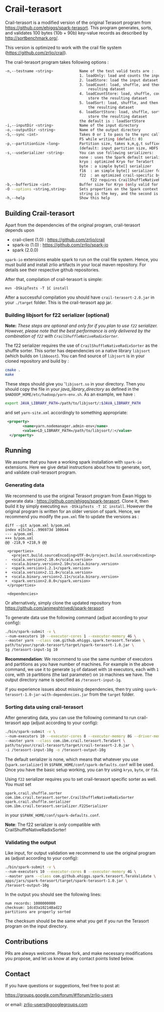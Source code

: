# Crail-terasort 

Crail-terasort is a modified version of the original Terasort program 
from https://github.com/ehiggs/spark-terasort. This program generates, 
sorts, and validates 100 bytes (10b + 90b) key-value records as described 
by http://sortbenchmark.org/.

This version is optimized to work with the crail file system 
(https://github.com/zrlio/crail). 

The crail-terasort program takes following options :
```bash
-n,--testname <string>            Name of the test valid tests are :
                                  1. loadOnly: load and counts the input dataset
                                  2. loadStore: load the input dataset and stores it
                                  3. loadCount: load, shuffle, and then count the 
                                      resulting dataset
                                  4. loadCountStore: load, shuffle, count, and then 
                                      store the resulting dataset
                                  5. loadSort: load, shuffle, and then sort on key 
                                      the resulting dataset
                                  6. loadSortStore: load, shuffle, sort on key, then 
                                      store the resulting dataset 
                                  the default is : loadSortStore
-i,--inputDir <string>            Name of the input directory
-o,--outputDir <string>           Name of the output directory
-S,--sync <int>                   Takes 0 or 1 to pass to the sync call to the output 
                                  FS while writing (default: 0)
-p,--partitionSize <long>         Partition size, takes k,m,g,t suffixes
                                  (default: input partition size, HDFS has 128MB)
-s,--useSerializer <string>       You can use following serializers:
                                  none : uses the Spark default serializer 
                                  kryo : optimized Kryo for TeraSort 
                                  byte : a simple byte[] serializer 
                                  f16  : an simple byte[] serializer for crail
                                  f22  : an optimized crail-specific byte[] serializer
                                       f22 requires CrailShuffleNativeRadixSorter
-b,--bufferSize <int>             Buffer size for Kryo (only valid for kryo)
-O --options <string,string>      Sets properties on the Spark context. The first 
                                  string is the key, and the second is the value
-h,--help                         Show this help
```

## Building Crail-terasort 
Apart from the dependencies of the original program, crail-terasort 
depends upon 
  - crail-client (1.0) : https://github.com/zrlio/crail
  - spark-io (1.0) : https://github.com/zrlio/spark-io
  - spark (2.0.0)

`spark-io` extensions enable spark to run on the crail file system. 
Hence, you must build and install zrlio artifacts in your local maven 
repository. For details see their respective github repositories. 

After that, compilation of crail-terasort is simple: 

`mvn -DSkipTests -T 1C install` 

After a successful compilation you should have `crail-terasort-2.0.jar` 
in your `./target` folder. This is the crail-terasort app jar. 

### Building libjsort for f22 serializer (optional) 

**Note:** *These steps are optional and only for if you plan to use 
`f22` serializer. However, please note that the best performance is 
only delivered by the combination of `f22` with `CrailShuffleNativeRadixSorter`.*


The f22 serializer requires the use of `CrailShuffleNativeRadixSorter` 
as the shuffle sorter. This sorter has dependencies on a native library 
`libjsort` (which builds on `libboost`). You can find source of 
`libjsort` is in your cloned repository and build by :
```bash 
cmake .
make
```
These steps should give you '`libjsort.so` in your directory. Then you 
should copy the file in your _java_library_directory_ as defined in 
the `$HADOOP_HOME/etc/hadoop/yarn-env.sh`. As an example, we have : 
```bash
export JAVA_LIBRARY_PATH=/path/to/libjsort/:$JAVA_LIBRARY_PATH
```

and set `yarn-site.xml` accordingly to something appropriate:
```xml
 <property>
        <name>yarn.nodemanager.admin-env</name>
        <value>LD_LIBRARY_PATH=/path/to/libjsort/:</value>
  </property>
```

## Running

We assume that you have a working spark installation with `spark-io` 
extensions. Here we give detail instructions about how to generate, 
sort, and validate crail-terasort program. 

### Generating data 

We recommend to use the original Terasort program from Ewan Higgs 
to generate data : https://github.com/ehiggs/spark-terasort. Clone it, 
then build it by simply executing `mvn -DSkipTests -T 1C install`. 
However the original program is written for an older version of spark. 
Hence, we recommend you modify the `pom.xml` file to update the 
versions as : 
```
diff --git a/pom.xml b/pom.xml
index e15c3e1..996973d 100644
--- a/pom.xml
+++ b/pom.xml
@@ -218,9 +218,9 @@
 
 <properties>
   <project.build.sourceEncoding>UTF-8</project.build.sourceEncoding>
-  <scala.version>2.10.4</scala.version>
-  <scala.binary.version>2.10</scala.binary.version>
-  <spark.version>1.2.1</spark.version>
+  <scala.version>2.11.8</scala.version>
+  <scala.binary.version>2.11</scala.binary.version>
+  <spark.version>2.0.0</spark.version>
 </properties>
 
 <dependencies>
```

Or alternatively, simply clone the updated repository 
from https://github.com/animeshtrivedi/spark-terasort
  

To generate data use the following command (adjust according to your 
config): 

```bash
./bin/spark-submit -v \
--num-executors 10 --executor-cores 1 --executor-memory 4G \
--master yarn --class com.github.ehiggs.spark.terasort.TeraGen \
path/to/your/sprak-terasort/target/spark-terasort-1.0.jar \
1g /terasort-input-1g 10
```
 
**Recommendation**: We recommend to use the same number of executors 
and partitions as you have number of machines. For example in the above 
command, we use it to generate `1g` of dataset with `10` executors, 
each with `1` core, with `10` partitions (the last parameter) on 
`10` machines we have. The output directory name is specified as 
`/terasort-input-1g`.

if you experience issues about missing dependencies, then try using 
`spark-terasort-1.0-jar-with-dependencies.jar` from the `target` folder. 


### Sorting data using crail-terasort

After generating data, you can use the following command to run 
crail-terasort app (adjust according to your config):
```bash
./bin/spark-submit -v \
--num-executors 10 --executor-cores 8 --executor-memory 8G --driver-memory 8G\
--master yarn --class com.ibm.crail.terasort.TeraSort \
path/to/your/crail-terasort/target/crail-terasort-2.0.jar \
-i /terasort-input-10g -o /terasort-output-10g
```
The default serializer is none, which means that whatever you use 
(`spark.serializer`) in `$SPARK_HOME/conf/spark-defaults.conf` will be 
used. Once you have the basic setup working, you can try using 
`kryo`, `byte`, or `f16`. 

Using `f22` serializer requires you to set crail-terasort specific 
sorter as well. You must set 
```
spark.crail.shuffle.sorter     com.ibm.crail.terasort.sorter.CrailShuffleNativeRadixSorter
spark.crail.shuffle.serializer com.ibm.crail.terasort.serializer.F22Serializer
```
in your `$SPARK_HOME/conf/spark-defaults.conf`.

**Note**: The f22 serializer is *only* compatible with CrailShuffleNativeRadixSorter!

### Validating the output 

Like input, for output validation we recommend to use the original 
program as (adjust according to your config): 

```bash
./bin/spark-submit -v \
--num-executors 10 --executor-cores 8 --executor-memory 4G \
--master yarn --class com.github.ehiggs.spark.terasort.TeraValidate \
apps/jars/spark-terasort/target/spark-terasort-1.0.jar \
/terasort-output-10g
```

In the output you should see the following lines: 
```
num records: 1000000000
checksum: 1dcd3a102148ad22
partitions are properly sorted
```

The checksum should be the same what you get if you run the Terasort 
program on the input directory. 

## Contributions

PRs are always welcome. Please fork, and make necessary modifications 
you propose, and let us know at any contact points listed below. 

## Contact 

If you have questions or suggestions, feel free to post at:

https://groups.google.com/forum/#!forum/zrlio-users

or email: zrlio-users@googlegroups.com
